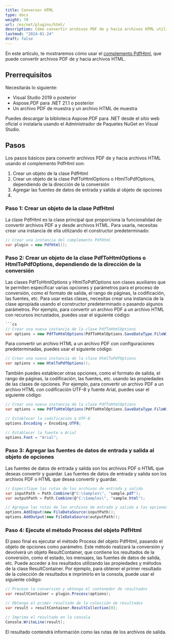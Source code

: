 ```yaml
---
title: Conversor HTML
type: docs
weight: 70
url: /es/net/plugins/html/
description: Cómo convertir archivos PDF de y hacia archivos HTML utilizando el complemento PdfHtml de Aspose.PDF
lastmod: "2024-01-24"
draft: false
---
```


En este artículo, te mostraremos cómo usar el [complemento PdfHtml](https://products.aspose.org/pdf/net/html-converter/), que puede convertir archivos PDF de y hacia archivos HTML.

## Prerrequisitos

Necesitarás lo siguiente:

* Visual Studio 2019 o posterior
* Aspose.PDF para .NET 21.1 o posterior
* Un archivo PDF de muestra y un archivo HTML de muestra

Puedes descargar la biblioteca Aspose.PDF para .NET desde el sitio web oficial o instalarla usando el Administrador de Paquetes NuGet en Visual Studio.

## Pasos

Los pasos básicos para convertir archivos PDF de y hacia archivos HTML usando el complemento PdfHtml son:

1. Crear un objeto de la clase PdfHtml
2. Crear un objeto de la clase PdfToHtmlOptions o HtmlToPdfOptions, dependiendo de la dirección de la conversión
3. Agregar las fuentes de datos de entrada y salida al objeto de opciones
4.
### Paso 1: Crear un objeto de la clase PdfHtml

La clase PdfHtml es la clase principal que proporciona la funcionalidad de convertir archivos PDF a y desde archivos HTML. Para usarla, necesitas crear una instancia de ella utilizando el constructor predeterminado:

```cs
// Crear una instancia del complemento PdfHtml
var plugin = new PdfHtml();
```

### Paso 2: Crear un objeto de la clase PdfToHtmlOptions o HtmlToPdfOptions, dependiendo de la dirección de la conversión

Las clases PdfToHtmlOptions y HtmlToPdfOptions son clases auxiliares que te permiten especificar varias opciones y parámetros para el proceso de conversión, como el formato de salida, el rango de páginas, la codificación, las fuentes, etc. Para usar estas clases, necesitas crear una instancia de la clase apropiada usando el constructor predeterminado o pasando algunos parámetros. Por ejemplo, para convertir un archivo PDF a un archivo HTML con recursos incrustados, puedes usar el siguiente código:

```cs
```cs
// Crear una nueva instancia de la clase PdfToHtmlOptions
var options = new PdfToHtmlOptions(PdfToHtmlOptions.SaveDataType.FileWithEmbeddedResources);
```

Para convertir un archivo HTML a un archivo PDF con configuraciones predeterminadas, puedes usar el siguiente código:

```cs
// Crear una nueva instancia de la clase HtmlToPdfOptions
var options = new HtmlToPdfOptions();
```

También puedes establecer otras opciones, como el formato de salida, el rango de páginas, la codificación, las fuentes, etc. usando las propiedades de las clases de opciones. Por ejemplo, para convertir un archivo PDF a un archivo HTML con codificación UTF-8 y fuente Arial, puedes usar el siguiente código:

```cs
// Crear una nueva instancia de la clase PdfToHtmlOptions
var options = new PdfToHtmlOptions(PdfToHtmlOptions.SaveDataType.FileWithEmbeddedResources);

// Establecer la codificación a UTF-8
options.Encoding = Encoding.UTF8;

// Establecer la fuente a Arial
options.Font = "Arial";
```

### Paso 3: Agregar las fuentes de datos de entrada y salida al objeto de opciones

Las fuentes de datos de entrada y salida son los archivos PDF o HTML que deseas convertir y guardar.
Las fuentes de datos de entrada y salida son los archivos PDF o HTML que desea convertir y guardar.

```cs
// Especifique las rutas de los archivos de entrada y salida
var inputPath = Path.Combine(@"C:\Samples\", "sample.pdf");
var outputPath = Path.Combine(@"C:\Samples\", "sample.html");

// Agregue las rutas de los archivos de entrada y salida a las opciones
options.AddInput(new FileDataSource(inputPath));
options.AddOutput(new FileDataSource(outputPath));
```

### Paso 4: Ejecute el método Process del objeto PdfHtml

El paso final es ejecutar el método Process del objeto PdfHtml, pasando el objeto de opciones como parámetro. Este método realizará la conversión y devolverá un objeto ResultContainer, que contiene los resultados de la conversión, como el estado, los mensajes, las fuentes de datos de salida, etc. Puede acceder a los resultados utilizando las propiedades y métodos de la clase ResultContainer. Por ejemplo, para obtener el primer resultado de la colección de resultados e imprimirlo en la consola, puede usar el siguiente código:

```cs
// Procese la conversión y obtenga el contenedor de resultados
var resultContainer = plugin.Process(options);

// Obtenga el primer resultado de la colección de resultados
var result = resultContainer.ResultCollection[0];

// Imprima el resultado en la consola
Console.WriteLine(result);
```
El resultado contendrá información como las rutas de los archivos de salida.
